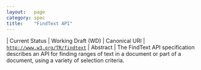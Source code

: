 ```yaml
---
layout:   page
category: spec
title:    "FindText API"
---
```


| Current Status | Working Draft (WD)
| Canonical URI | [`http://www.w3.org/TR/findtext`](http://www.w3.org/TR/findtext)
| Abstract | The FindText API specification describes an API for finding ranges of text in a document or part of a document, using a variety of selection criteria.